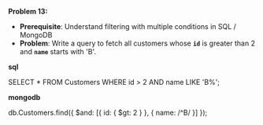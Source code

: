 
**Problem 13:**

- **Prerequisite**: Understand filtering with multiple conditions in SQL / MongoDB
- **Problem**: Write a query to fetch all customers whose **`id`** is greater than 2 and **`name`** starts with 'B'.

**sql**

SELECT * FROM Customers WHERE id > 2 AND name LIKE 'B%';

**mongodb**

db.Customers.find({ $and: [{ id: { $gt: 2 } }, { name: /^B/ }] });
